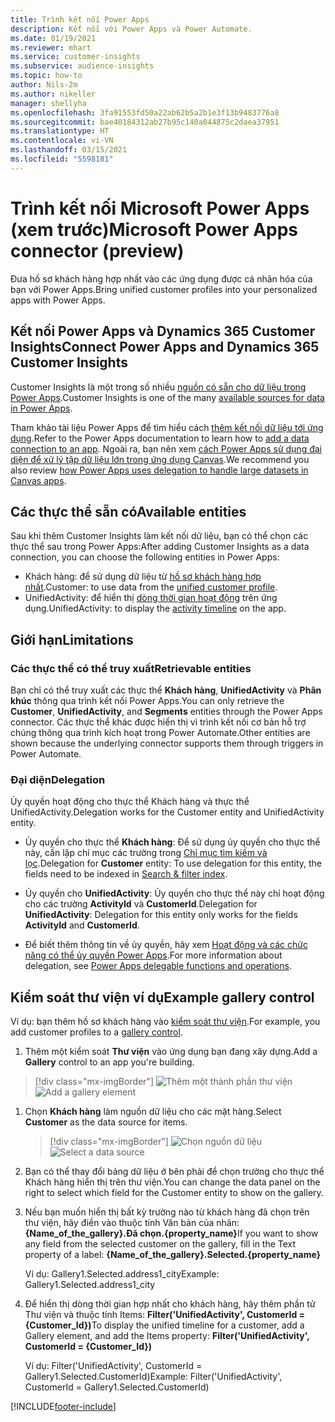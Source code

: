 ```yaml
---
title: Trình kết nối Power Apps
description: Kết nối với Power Apps và Power Automate.
ms.date: 01/19/2021
ms.reviewer: mhart
ms.service: customer-insights
ms.subservice: audience-insights
ms.topic: how-to
author: Nils-2m
ms.author: nikeller
manager: shellyha
ms.openlocfilehash: 3fa91553fd50a22ab62b5a2b1e3f13b9483776a8
ms.sourcegitcommit: bae40184312ab27b95c140a044875c2daea37951
ms.translationtype: HT
ms.contentlocale: vi-VN
ms.lasthandoff: 03/15/2021
ms.locfileid: "5598181"
---
```

# <a name="microsoft-power-apps-connector-preview"></a><span data-ttu-id="e86d6-103">Trình kết nối Microsoft Power Apps (xem trước)</span><span class="sxs-lookup"><span data-stu-id="e86d6-103">Microsoft Power Apps connector (preview)</span></span>

<span data-ttu-id="e86d6-104">Đưa hồ sơ khách hàng hợp nhất vào các ứng dụng được cá nhân hóa của bạn với Power Apps.</span><span class="sxs-lookup"><span data-stu-id="e86d6-104">Bring unified customer profiles into your personalized apps with Power Apps.</span></span>

## <a name="connect-power-apps-and-dynamics-365-customer-insights"></a><span data-ttu-id="e86d6-105">Kết nối Power Apps và Dynamics 365 Customer Insights</span><span class="sxs-lookup"><span data-stu-id="e86d6-105">Connect Power Apps and Dynamics 365 Customer Insights</span></span>

<span data-ttu-id="e86d6-106">Customer Insights là một trong số nhiều [nguồn có sẵn cho dữ liệu trong Power Apps](/powerapps/maker/canvas-apps/working-with-data-sources).</span><span class="sxs-lookup"><span data-stu-id="e86d6-106">Customer Insights is one of the many [available sources for data in Power Apps](/powerapps/maker/canvas-apps/working-with-data-sources).</span></span>

<span data-ttu-id="e86d6-107">Tham khảo tài liệu Power Apps để tìm hiểu cách [thêm kết nối dữ liệu tới ứng dụng](/powerapps/maker/canvas-apps/add-data-connection).</span><span class="sxs-lookup"><span data-stu-id="e86d6-107">Refer to the Power Apps documentation to learn how to [add a data connection to an app](/powerapps/maker/canvas-apps/add-data-connection).</span></span> <span data-ttu-id="e86d6-108">Ngoài ra, bạn nên xem [cách Power Apps sử dụng đại diện để xử lý tập dữ liệu lớn trong ứng dụng Canvas](/powerapps/maker/canvas-apps/delegation-overview).</span><span class="sxs-lookup"><span data-stu-id="e86d6-108">We recommend you also review [how Power Apps uses delegation to handle large datasets in Canvas apps](/powerapps/maker/canvas-apps/delegation-overview).</span></span>

## <a name="available-entities"></a><span data-ttu-id="e86d6-109">Các thực thể sẵn có</span><span class="sxs-lookup"><span data-stu-id="e86d6-109">Available entities</span></span>

<span data-ttu-id="e86d6-110">Sau khi thêm Customer Insights làm kết nối dữ liệu, bạn có thể chọn các thực thể sau trong Power Apps:</span><span class="sxs-lookup"><span data-stu-id="e86d6-110">After adding Customer Insights as a data connection, you can choose the following entities in Power Apps:</span></span>

- <span data-ttu-id="e86d6-111">Khách hàng: để sử dụng dữ liệu từ [hồ sơ khách hàng hợp nhất](customer-profiles.md).</span><span class="sxs-lookup"><span data-stu-id="e86d6-111">Customer: to use data from the [unified customer profile](customer-profiles.md).</span></span>
- <span data-ttu-id="e86d6-112">UnifiedActivity: để hiển thị [dòng thời gian hoạt động](activities.md) trên ứng dụng.</span><span class="sxs-lookup"><span data-stu-id="e86d6-112">UnifiedActivity: to display the [activity timeline](activities.md) on the app.</span></span>

## <a name="limitations"></a><span data-ttu-id="e86d6-113">Giới hạn</span><span class="sxs-lookup"><span data-stu-id="e86d6-113">Limitations</span></span>

### <a name="retrievable-entities"></a><span data-ttu-id="e86d6-114">Các thực thể có thể truy xuất</span><span class="sxs-lookup"><span data-stu-id="e86d6-114">Retrievable entities</span></span>

<span data-ttu-id="e86d6-115">Bạn chỉ có thể truy xuất các thực thể **Khách hàng**, **UnifiedActivity** và **Phân khúc** thông qua trình kết nối Power Apps.</span><span class="sxs-lookup"><span data-stu-id="e86d6-115">You can only retrieve the **Customer**, **UnifiedActivity**, and **Segments** entities through the Power Apps connector.</span></span> <span data-ttu-id="e86d6-116">Các thực thể khác được hiển thị vì trình kết nối cơ bản hỗ trợ chúng thông qua trình kích hoạt trong Power Automate.</span><span class="sxs-lookup"><span data-stu-id="e86d6-116">Other entities are shown because the underlying connector supports them through triggers in Power Automate.</span></span>  

### <a name="delegation"></a><span data-ttu-id="e86d6-117">Đại diện</span><span class="sxs-lookup"><span data-stu-id="e86d6-117">Delegation</span></span>

<span data-ttu-id="e86d6-118">Ủy quyền hoạt động cho thực thể Khách hàng và thực thể UnifiedActivity.</span><span class="sxs-lookup"><span data-stu-id="e86d6-118">Delegation works for the Customer entity and UnifiedActivity entity.</span></span> 

- <span data-ttu-id="e86d6-119">Ủy quyền cho thực thể **Khách hàng**: Để sử dụng ủy quyền cho thực thể này, cần lập chỉ mục các trường trong [Chỉ mục tìm kiếm và lọc](search-filter-index.md).</span><span class="sxs-lookup"><span data-stu-id="e86d6-119">Delegation for **Customer** entity: To use delegation for this entity, the fields need to be indexed in [Search & filter index](search-filter-index.md).</span></span>  

- <span data-ttu-id="e86d6-120">Ủy quyền cho **UnifiedActivity**: Ủy quyền cho thực thể này chỉ hoạt động cho các trường **ActivityId** và **CustomerId**.</span><span class="sxs-lookup"><span data-stu-id="e86d6-120">Delegation for **UnifiedActivity**: Delegation for this entity only works for the fields **ActivityId** and **CustomerId**.</span></span>  

- <span data-ttu-id="e86d6-121">Để biết thêm thông tin về ủy quyền, hãy xem [Hoạt động và các chức năng có thể ủy quyền Power Apps](/connectors/commondataservice/#power-apps-delegable-functions-and-operations-for-the-cds-for-apps).</span><span class="sxs-lookup"><span data-stu-id="e86d6-121">For more information about delegation, see [Power Apps delegable functions and operations](/connectors/commondataservice/#power-apps-delegable-functions-and-operations-for-the-cds-for-apps).</span></span> 

## <a name="example-gallery-control"></a><span data-ttu-id="e86d6-122">Kiểm soát thư viện ví dụ</span><span class="sxs-lookup"><span data-stu-id="e86d6-122">Example gallery control</span></span>

<span data-ttu-id="e86d6-123">Ví dụ: bạn thêm hồ sơ khách hàng vào [kiểm soát thư viện](/powerapps/maker/canvas-apps/add-gallery).</span><span class="sxs-lookup"><span data-stu-id="e86d6-123">For example, you add customer profiles to a [gallery control](/powerapps/maker/canvas-apps/add-gallery).</span></span>

1. <span data-ttu-id="e86d6-124">Thêm một kiểm soát **Thư viện** vào ứng dụng bạn đang xây dựng.</span><span class="sxs-lookup"><span data-stu-id="e86d6-124">Add a **Gallery** control to an app you're building.</span></span>

> [!div class="mx-imgBorder"]
> <span data-ttu-id="e86d6-125">![Thêm một thành phần thư viện](media/connector-powerapps9.png "Thêm một thành phần thư viện")</span><span class="sxs-lookup"><span data-stu-id="e86d6-125">![Add a gallery element](media/connector-powerapps9.png "Add a gallery element")</span></span>

1. <span data-ttu-id="e86d6-126">Chọn **Khách hàng** làm nguồn dữ liệu cho các mặt hàng.</span><span class="sxs-lookup"><span data-stu-id="e86d6-126">Select **Customer** as the data source for items.</span></span>

    > [!div class="mx-imgBorder"]
    > <span data-ttu-id="e86d6-127">![Chọn nguồn dữ liệu](media/choose-datasource-powerapps.png "Chọn nguồn dữ liệu")</span><span class="sxs-lookup"><span data-stu-id="e86d6-127">![Select a data source](media/choose-datasource-powerapps.png "Select a data source")</span></span>

1. <span data-ttu-id="e86d6-128">Bạn có thể thay đổi bảng dữ liệu ở bên phải để chọn trường cho thực thể Khách hàng hiển thị trên thư viện.</span><span class="sxs-lookup"><span data-stu-id="e86d6-128">You can change the data panel on the right to select which field for the Customer entity to show on the gallery.</span></span>

1. <span data-ttu-id="e86d6-129">Nếu bạn muốn hiển thị bất kỳ trường nào từ khách hàng đã chọn trên thư viện, hãy điền vào thuộc tính Văn bản của nhãn: **{Name_of_the_gallery}.Đã chọn.{property_name}**</span><span class="sxs-lookup"><span data-stu-id="e86d6-129">If you want to show any field from the selected customer on the gallery, fill in the Text property of a label:  **{Name_of_the_gallery}.Selected.{property_name}**</span></span>

    <span data-ttu-id="e86d6-130">Ví dụ: Gallery1.Selected.address1_city</span><span class="sxs-lookup"><span data-stu-id="e86d6-130">Example: Gallery1.Selected.address1_city</span></span>

1. <span data-ttu-id="e86d6-131">Để hiển thị dòng thời gian hợp nhất cho khách hàng, hãy thêm phần tử Thư viện và thuộc tính Items: **Filter('UnifiedActivity', CustomerId = {Customer_Id})**</span><span class="sxs-lookup"><span data-stu-id="e86d6-131">To display the unified timeline for a customer, add a Gallery element, and add the Items property: **Filter('UnifiedActivity', CustomerId = {Customer_Id})**</span></span>

    <span data-ttu-id="e86d6-132">Ví dụ: Filter('UnifiedActivity', CustomerId = Gallery1.Selected.CustomerId)</span><span class="sxs-lookup"><span data-stu-id="e86d6-132">Example: Filter('UnifiedActivity', CustomerId = Gallery1.Selected.CustomerId)</span></span>


[!INCLUDE[footer-include](../includes/footer-banner.md)]
